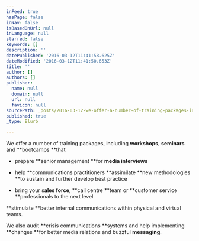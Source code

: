 ```yaml
---
inFeed: true
hasPage: false
inNav: false
isBasedOnUrl: null
inLanguage: null
starred: false
keywords: []
description: ''
datePublished: '2016-03-12T11:41:58.625Z'
dateModified: '2016-03-12T11:41:50.653Z'
title: ''
author: []
authors: []
publisher:
  name: null
  domain: null
  url: null
  favicon: null
sourcePath: _posts/2016-03-12-we-offer-a-number-of-training-packages-including-workshops.md
published: true
_type: Blurb

---
```

We offer a number of training packages, including **workshops**, **seminars** and **bootcamps **that

- prepare **senior management **for **media interviews**

- help **communications practitioners **assimilate **new methodologies **to sustain and further develop best practice

- bring your s**ales force**, **call centre **team or **customer service **professionals to the next level

**stimulate **better internal communications within physical and virtual teams.  

We also audit **crisis communications **systems and help implementing **changes **for better media relations and buzzful **messaging**.